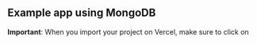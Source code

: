 ## Example app using MongoDB

**Important**: When you import your project on Vercel, make sure to click on 
